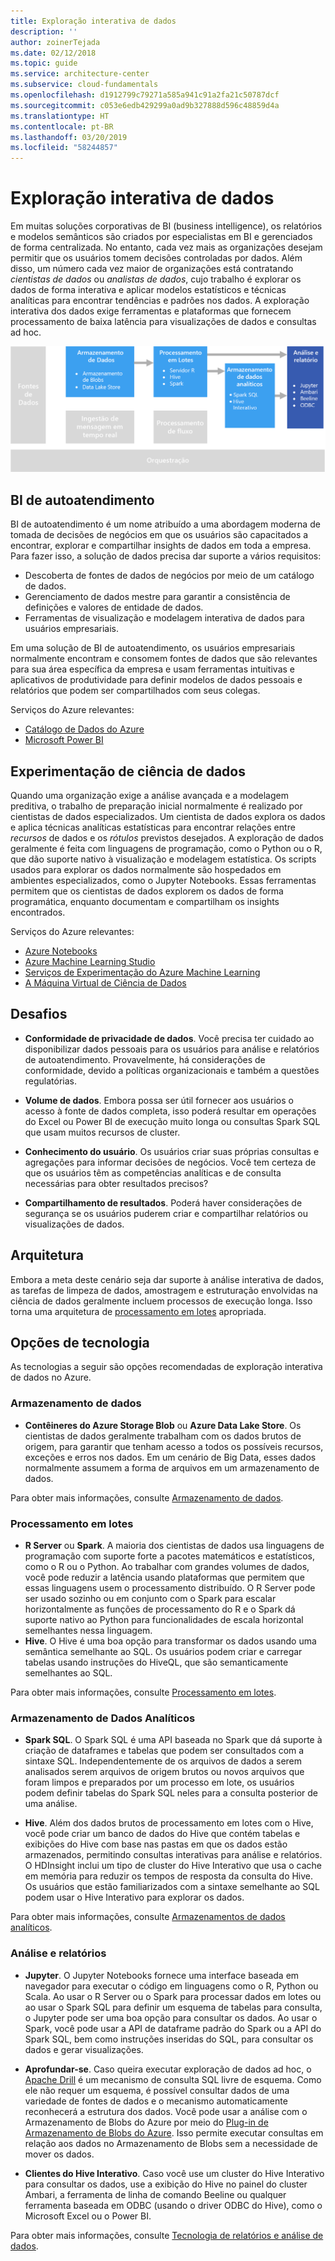 ```yaml
---
title: Exploração interativa de dados
description: ''
author: zoinerTejada
ms.date: 02/12/2018
ms.topic: guide
ms.service: architecture-center
ms.subservice: cloud-fundamentals
ms.openlocfilehash: d1912799c79271a585a941c91a2fa21c50787dcf
ms.sourcegitcommit: c053e6edb429299a0ad9b327888d596c48859d4a
ms.translationtype: HT
ms.contentlocale: pt-BR
ms.lasthandoff: 03/20/2019
ms.locfileid: "58244857"
---
```

# <a name="interactive-data-exploration"></a>Exploração interativa de dados

Em muitas soluções corporativas de BI (business intelligence), os relatórios e modelos semânticos são criados por especialistas em BI e gerenciados de forma centralizada. No entanto, cada vez mais as organizações desejam permitir que os usuários tomem decisões controladas por dados. Além disso, um número cada vez maior de organizações está contratando *cientistas de dados* ou *analistas de dados*, cujo trabalho é explorar os dados de forma interativa e aplicar modelos estatísticos e técnicas analíticas para encontrar tendências e padrões nos dados. A exploração interativa dos dados exige ferramentas e plataformas que fornecem processamento de baixa latência para visualizações de dados e consultas ad hoc.

![Exploração interativa de dados](./images/data-exploration.png)

## <a name="self-service-bi"></a>BI de autoatendimento

BI de autoatendimento é um nome atribuído a uma abordagem moderna de tomada de decisões de negócios em que os usuários são capacitados a encontrar, explorar e compartilhar insights de dados em toda a empresa. Para fazer isso, a solução de dados precisa dar suporte a vários requisitos:

- Descoberta de fontes de dados de negócios por meio de um catálogo de dados.
- Gerenciamento de dados mestre para garantir a consistência de definições e valores de entidade de dados.
- Ferramentas de visualização e modelagem interativa de dados para usuários empresariais.

Em uma solução de BI de autoatendimento, os usuários empresariais normalmente encontram e consomem fontes de dados que são relevantes para sua área específica da empresa e usam ferramentas intuitivas e aplicativos de produtividade para definir modelos de dados pessoais e relatórios que podem ser compartilhados com seus colegas.

Serviços do Azure relevantes:

- [Catálogo de Dados do Azure](/azure/data-catalog/data-catalog-what-is-data-catalog)
- [Microsoft Power BI](https://powerbi.microsoft.com/)

## <a name="data-science-experimentation"></a>Experimentação de ciência de dados

Quando uma organização exige a análise avançada e a modelagem preditiva, o trabalho de preparação inicial normalmente é realizado por cientistas de dados especializados. Um cientista de dados explora os dados e aplica técnicas analíticas estatísticas para encontrar relações entre *recursos* de dados e os *rótulos* previstos desejados. A exploração de dados geralmente é feita com linguagens de programação, como o Python ou o R, que dão suporte nativo à visualização e modelagem estatística. Os scripts usados para explorar os dados normalmente são hospedados em ambientes especializados, como o Jupyter Notebooks. Essas ferramentas permitem que os cientistas de dados explorem os dados de forma programática, enquanto documentam e compartilham os insights encontrados.

Serviços do Azure relevantes:

- [Azure Notebooks](https://notebooks.azure.com/)
- [Azure Machine Learning Studio](/azure/machine-learning/studio/what-is-ml-studio)
- [Serviços de Experimentação do Azure Machine Learning](/azure/machine-learning/preview/experimentation-service-configuration)
- [A Máquina Virtual de Ciência de Dados](/azure/machine-learning/data-science-virtual-machine/overview)

## <a name="challenges"></a>Desafios

- **Conformidade de privacidade de dados**. Você precisa ter cuidado ao disponibilizar dados pessoais para os usuários para análise e relatórios de autoatendimento. Provavelmente, há considerações de conformidade, devido a políticas organizacionais e também a questões regulatórias.

- **Volume de dados**. Embora possa ser útil fornecer aos usuários o acesso à fonte de dados completa, isso poderá resultar em operações do Excel ou Power BI de execução muito longa ou consultas Spark SQL que usam muitos recursos de cluster.

- **Conhecimento do usuário**. Os usuários criar suas próprias consultas e agregações para informar decisões de negócios. Você tem certeza de que os usuários têm as competências analíticas e de consulta necessárias para obter resultados precisos?

- **Compartilhamento de resultados**. Poderá haver considerações de segurança se os usuários puderem criar e compartilhar relatórios ou visualizações de dados.

## <a name="architecture"></a>Arquitetura

Embora a meta deste cenário seja dar suporte à análise interativa de dados, as tarefas de limpeza de dados, amostragem e estruturação envolvidas na ciência de dados geralmente incluem processos de execução longa. Isso torna uma arquitetura de [processamento em lotes](../big-data/batch-processing.md) apropriada.

## <a name="technology-choices"></a>Opções de tecnologia

As tecnologias a seguir são opções recomendadas de exploração interativa de dados no Azure.

### <a name="data-storage"></a>Armazenamento de dados

- **Contêineres do Azure Storage Blob** ou **Azure Data Lake Store**. Os cientistas de dados geralmente trabalham com os dados brutos de origem, para garantir que tenham acesso a todos os possíveis recursos, exceções e erros nos dados. Em um cenário de Big Data, esses dados normalmente assumem a forma de arquivos em um armazenamento de dados.

Para obter mais informações, consulte [Armazenamento de dados](../technology-choices/data-storage.md).

### <a name="batch-processing"></a>Processamento em lotes

- **R Server** ou **Spark**. A maioria dos cientistas de dados usa linguagens de programação com suporte forte a pacotes matemáticos e estatísticos, como o R ou o Python. Ao trabalhar com grandes volumes de dados, você pode reduzir a latência usando plataformas que permitem que essas linguagens usem o processamento distribuído. O R Server pode ser usado sozinho ou em conjunto com o Spark para escalar horizontalmente as funções de processamento do R e o Spark dá suporte nativo ao Python para funcionalidades de escala horizontal semelhantes nessa linguagem.
- **Hive**. O Hive é uma boa opção para transformar os dados usando uma semântica semelhante ao SQL. Os usuários podem criar e carregar tabelas usando instruções do HiveQL, que são semanticamente semelhantes ao SQL.

Para obter mais informações, consulte [Processamento em lotes](../technology-choices/batch-processing.md).

### <a name="analytical-data-store"></a>Armazenamento de Dados Analíticos

- **Spark SQL**. O Spark SQL é uma API baseada no Spark que dá suporte à criação de dataframes e tabelas que podem ser consultados com a sintaxe SQL. Independentemente de os arquivos de dados a serem analisados serem arquivos de origem brutos ou novos arquivos que foram limpos e preparados por um processo em lote, os usuários podem definir tabelas do Spark SQL neles para a consulta posterior de uma análise.

- **Hive**. Além dos dados brutos de processamento em lotes com o Hive, você pode criar um banco de dados do Hive que contém tabelas e exibições do Hive com base nas pastas em que os dados estão armazenados, permitindo consultas interativas para análise e relatórios. O HDInsight inclui um tipo de cluster do Hive Interativo que usa o cache em memória para reduzir os tempos de resposta da consulta do Hive. Os usuários que estão familiarizados com a sintaxe semelhante ao SQL podem usar o Hive Interativo para explorar os dados.

Para obter mais informações, consulte [Armazenamentos de dados analíticos](../technology-choices/analytical-data-stores.md).

### <a name="analytics-and-reporting"></a>Análise e relatórios

- **Jupyter**. O Jupyter Notebooks fornece uma interface baseada em navegador para executar o código em linguagens como o R, Python ou Scala. Ao usar o R Server ou o Spark para processar dados em lotes ou ao usar o Spark SQL para definir um esquema de tabelas para consulta, o Jupyter pode ser uma boa opção para consultar os dados. Ao usar o Spark, você pode usar a API de dataframe padrão do Spark ou a API do Spark SQL, bem como instruções inseridas do SQL, para consultar os dados e gerar visualizações.

- **Aprofundar-se**. Caso queira executar exploração de dados ad hoc, o [Apache Drill](https://drill.apache.org/) é um mecanismo de consulta SQL livre de esquema. Como ele não requer um esquema, é possível consultar dados de uma variedade de fontes de dados e o mecanismo automaticamente reconhecerá a estrutura dos dados.  Você pode usar a análise com o Armazenamento de Blobs do Azure por meio do [Plug-in de Armazenamento de Blobs do Azure](https://drill.apache.org/docs/azure-blob-storage-plugin/). Isso permite executar consultas em relação aos dados no Armazenamento de Blobs sem a necessidade de mover os dados.

- **Clientes do Hive Interativo**. Caso você use um cluster do Hive Interativo para consultar os dados, use a exibição do Hive no painel do cluster Ambari, a ferramenta de linha de comando Beeline ou qualquer ferramenta baseada em ODBC (usando o driver ODBC do Hive), como o Microsoft Excel ou o Power BI.

Para obter mais informações, consulte [Tecnologia de relatórios e análise de dados](../technology-choices/analysis-visualizations-reporting.md).
